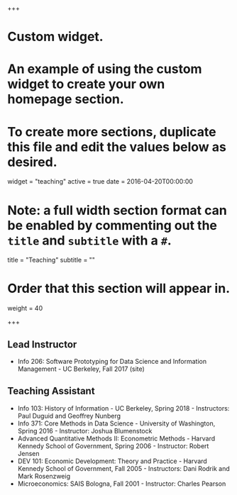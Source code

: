+++
# Custom widget.
# An example of using the custom widget to create your own homepage section.
# To create more sections, duplicate this file and edit the values below as desired.
widget = "teaching"
active = true
date = 2016-04-20T00:00:00

# Note: a full width section format can be enabled by commenting out the `title` and `subtitle` with a `#`.
title = "Teaching"
subtitle = ""

# Order that this section will appear in.
weight = 40

+++

## Lead Instructor

- Info 206: Software Prototyping for Data Science and Information Management - UC Berkeley, Fall 2017 (site)


## Teaching Assistant

- Info 103: History of Information - UC Berkeley, Spring 2018 - Instructors: Paul Duguid and Geoffrey Nunberg
- Info 371: Core Methods in Data Science - University of Washington, Spring 2016 - Instructor: Joshua Blumenstock
- Advanced Quantitative Methods II: Econometric Methods - Harvard Kennedy School of Government, Spring 2006 - Instructor: Robert Jensen
- DEV 101: Economic Development: Theory and Practice - Harvard Kennedy School of Government, Fall 2005 - Instructors: Dani Rodrik and Mark Rosenzweig
- Microeconomics: SAIS Bologna, Fall 2001 - Instructor: Charles Pearson